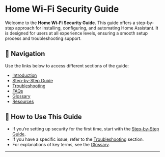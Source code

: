 # Home Wi-Fi Security Guide

Welcome to the **Home Wi-Fi Security Guide**.
This guide offers a step-by-step approach for installing, configuring, and automating Home Assistant. It is designed for users at all experience levels, ensuring a smooth setup process and troubleshooting support.

## 📖 **Navigation**
Use the links below to access different sections of the guide:

- [Introduction](introduction.md)  
- [Step-by-Step Guide](steps.md)  
- [Troubleshooting](troubleshooting.md)  
- [FAQs](faq.md)  
- [Glossary](glossary.md)  
- [Resources](resources.md)  

## 📌 **How to Use This Guide**
- If you’re setting up security for the first time, start with the [Step-by-Step Guide](steps.md).  
- If you have a specific issue, refer to the [Troubleshooting](troubleshooting.md) section.  
- For explanations of key terms, see the [Glossary](glossary.md).  

---
